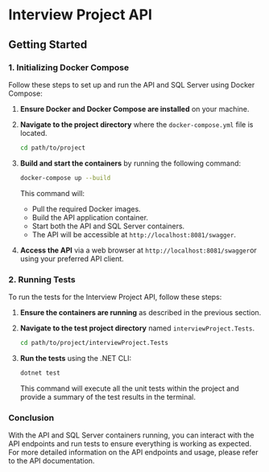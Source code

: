 # Interview Project API

## Getting Started

### 1. Initializing Docker Compose

Follow these steps to set up and run the API and SQL Server using Docker Compose:

1. **Ensure Docker and Docker Compose are installed** on your machine.

2. **Navigate to the project directory** where the `docker-compose.yml` file is located.

   ```bash
   cd path/to/project
   ```

3. **Build and start the containers** by running the following command:

   ```bash
   docker-compose up --build
   ```

   This command will:
   - Pull the required Docker images.
   - Build the API application container.
   - Start both the API and SQL Server containers.
   - The API will be accessible at `http://localhost:8081/swagger`.

4. **Access the API** via a web browser at `http://localhost:8081/swagger`or using your preferred API client.

### 2. Running Tests

To run the tests for the Interview Project API, follow these steps:

1. **Ensure the containers are running** as described in the previous section.

2. **Navigate to the test project directory** named `interviewProject.Tests`.

   ```bash
   cd path/to/project/interviewProject.Tests
   ```

3. **Run the tests** using the .NET CLI:

   ```bash
   dotnet test
   ```

   This command will execute all the unit tests within the project and provide a summary of the test results in the terminal.

### Conclusion

With the API and SQL Server containers running, you can interact with the API endpoints and run tests to ensure everything is working as expected. For more detailed information on the API endpoints and usage, please refer to the API documentation.
